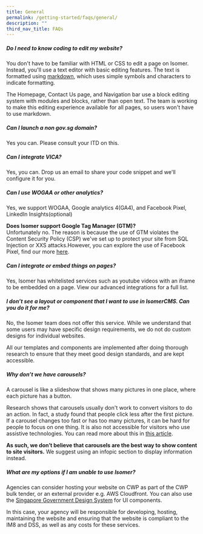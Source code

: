 ```yaml
---
title: General
permalink: /getting-started/faqs/general/
description: ""
third_nav_title: FAQs
---
```

##### Do I need to know coding to edit my website?

You don't have to be familiar with HTML or CSS to edit a page on Isomer. Instead, you'll use a text editor with basic editing features. The text is formatted using [markdown](https://commonmark.org/help/tutorial/), which uses simple symbols and characters to indicate formatting.

The Homepage, Contact Us page, and Navigation bar use a block editing system with modules and blocks, rather than open text. The team is working to make this editing experience available for all pages, so users won't have to use markdown.


##### Can I launch a non gov.sg domain?
Yes you can. Please consult your ITD on this.

##### Can I integrate VICA?
Yes, you can. Drop us an email to share your code snippet and we'll configure it for you. 

##### Can I use WOGAA or other analytics?
Yes, we support WOGAA, Google analytics 4(GA4), and Facebook Pixel, LinkedIn Insights(optional)

**Does Isomer support Google Tag Manager (GTM)?**   
Unfortunately no. The reason is because the use of GTM violates the Content Security Policy (CSP) we've set up to protect your site from SQL Injection or XXS attacks.However, you can explore the use of Facebook Pixel, find our more [here](https://www.notion.so/analytics-and-tracking/google-analytics#facebook-pixel).

##### Can I integrate or embed things on pages?

Yes, Isomer has whitelisted services such as youtube videos with an iframe to be embedded on a page. View our advanced integrations for a full list.

##### I don’t see a layout or component that I want to use in IsomerCMS. Can you do it for me?

No, the Isomer team does not offer this service. While we understand that some users may have specific design requirements, we do not do custom designs for individual websites.

All our templates and components are implemented after doing thorough research to ensure that they meet good design standards, and are kept accessible.

##### Why don’t we have carousels?

A carousel is like a slideshow that shows many pictures in one place, where each picture has a button.

Research shows that carousels usually don't work to convert visitors to do an action. In fact, a study found that people click less after the first picture. If a carousel changes too fast or has too many pictures, it can be hard for people to focus on one thing. It is also not accessible for visitors who use assistive technologies. You can read more about this in [this article](https://medium.com/@sherpadesignco/carousels-are-killing-your-conversion-rate-heres-how-to-fix-that-b57e31f8f508).

**As such, we don’t believe that carousels are the best way to show content to site visitors.** We suggest using an infopic section to display information instead.

##### What are my options if I am unable to use Isomer?

Agencies can consider hosting your website on CWP as part of the CWP bulk tender, or an external provider e.g. AWS Cloudfront. You can also use the [Singapore Government Design System](https://www.designsystem.gov.sg/) for UI components. 

In this case, your agency will be responsible for developing, hosting, maintaining the website and ensuring that the website is compliant to the IM8 and DSS, as well as any costs for these services.